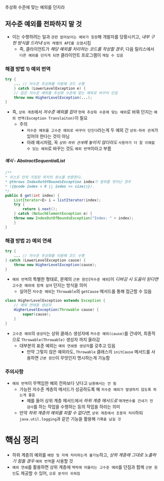 추상화 수준에 맞는 예외를 던지라
## 저수준 예외를 전파하지 말 것
- 이는 수행하려는 일과 `관련 없어보이는 예외가 등장`해 개발자를 당황시키고, *내부 구현 방식을 드러내* `상위 레벨의 API를 오염`시킴
	- 즉, 클라이언트가 *해당 예외를 처리하는 코드를 작성할 경우*, 다음 릴리스에서 `다른 예외를 던지게 되면` 클라이언트 프로그램이 `깨질 수 있음`
### 해결 방법 1) 예외 번역
```java
try {
	... // 저수준 추상화를 이용해 코드 수행
	} catch (LowerLevelException e) {
	// 잡은 저수준 예외를 추상화 수준에 맞는 예외로 바꾸어 던짐
	throw new HigherLevelException(...);
}
```
- 즉, `상위 계층`에서 *저수준 예외를 잡아* `현재 추상화 수준에 맞는 예외`로 바꿔 던지는 `예외 번역(Exception Translaiton)`이 필요
	- 주의
		- `저수준 예외를 고수준 예외로 바꾸어 던진다`라는게 두 예외 간 `상위-하위 관계`가 있어야 한다는 것이 아님
		- 아래 예시처럼, 꼭 *`상위-하위 관계`에 놓이지 않더라도* `사용자가 더 잘 이해할 수 있는 예외`로 바꾸는 것도 `예외 번역`이라고 부름
##### 예시 - AbstractSequentialList
```java
/**
* 리스트 안의 지정된 위치의 원소를 반환한다.
* @throws IndexOutOfBoundsException index가 범위를 벗어난 경우
* ({@code index < 0 || index >= size()}).
*/
public E get(int index) {
	ListIterator<E> i = listIterator(index);
	try {
		return i.next();
	} catch (NoSuchElementException e) {
	throw new IndexOutOfBoundsException("Index: " + index);
	}
}
```
### 해결 방법 2) 예외 연쇄
```java
try {
	... // 저수준 추상화를 이용해 코드 수행
} catch (LowerLevelException cause) {
	throw new HigherLevelException(cause);
}
```
- `예외 번역`의 특별한 형태로, 문제의 `근본 원인`(`저수준 예외`)이 *디버깅 시 도움이 된다면* `고수준 예외에 함께 실어` 던지는 방식을 의미
	- 실어진 `저수준 예외`는 `Throwable`의 `getCause` 메서드를 통해 접근할 수 있음
```java
class HigherLevelException extends Exception {
	// 예외 연쇄용 생성자
	HigherLevelException(Throwable cause) {
		super(cause);
	}
}
```
- `고수준 예외`의 `생성자`는 상위 클래스 생성자에 `저수준 예외(cause)`를 건네어, 최종적으로 `Throwable(Throwable)` 생성자 까지 올라감
	- 대부분의 표준 예외는 `예외 연쇄용 생성자`를 갖추고 있음
		- 만약 그렇지 않은 예외라도, `Throwable` 클래스의 `initCause` 메서드를 사용하면 `근본 원인`이 무엇인지 명시하는게 가능함
### 주의사항
- `예외 번역`이 무책임한 예외 전파보다 낫다고 `남용해서는 안 됨`
	- 가능한 저수준 계층의 메서드가 성공하도록 해 `저수준 예외가 발생하지 않도록 하는게 좋음`
		- 예를 들어 상위 계층 메서드에서 *하위 계층 메서드로* `매개변수를 건네기 전 검사`를 하는 작업을 수행하는 등의 작업을 하라는 의미
	- 만약 *하위 계층의 예외를 피할 수 없다면*, `상위 계층에서 조용히 처리`하되 `java.util.logging`과 같은 기능을 활용해 `기록을 남길 것`
# 핵심 정리
- 하위 계층의 예외를 `예방 및 자체 처리하는게 불가능`하고, *상위 계층에 그대로 노출하기 힘들 경우* `예외 번역`을 사용할 것
- `예외 연쇄`를 활용하면 상위 계층에 `맥락에 어울리는 고수준 예외`를 던짐과 함께 `근본 원인`도 제공할 수 있어, `오류 분석이 쉬워짐`